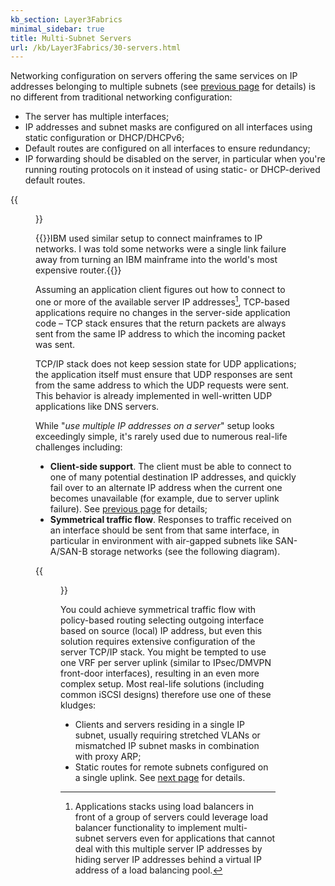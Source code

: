 ```yaml
---
kb_section: Layer3Fabrics
minimal_sidebar: true
title: Multi-Subnet Servers
url: /kb/Layer3Fabrics/30-servers.html
---
```

Networking configuration on servers offering the same services on IP addresses belonging to multiple subnets (see [previous page](20-apps.html) for details) is no different from traditional networking configuration:

* The server has multiple interfaces;
* IP addresses and subnet masks are configured on all interfaces using static configuration or DHCP/DHCPv6;
* Default routes are configured on all interfaces to ensure redundancy;
* IP forwarding should be disabled on the server, in particular when you're running routing protocols on it instead of using static- or DHCP-derived default routes.

{{<figure src="Redundant-Server-Connection.png" caption="Server setup with multiple independent IP interfaces">}}

{{<note note>}}IBM used similar setup to connect mainframes to IP networks. I was told some networks were a single link failure away from turning an IBM mainframe into the world's most expensive router.{{</note>}}

Assuming an application client figures out how to connect to one or more of the available server IP addresses[^1], TCP-based applications require no changes in the server-side application code – TCP stack ensures that the return packets are always sent from the same IP address to which the incoming packet was sent.

TCP/IP stack does not keep session state for UDP applications; the application itself must ensure that UDP responses are sent from the same address to which the UDP requests were sent. This behavior is already implemented in well-written UDP applications like DNS servers.

While "_use multiple IP addresses on a server_" setup looks exceedingly simple, it's rarely used due to numerous real-life challenges including:

* **Client-side support**. The client must be able to connect to one of many potential destination IP addresses, and quickly fail over to an alternate IP address when the current one becomes unavailable (for example, due to server uplink failure). See [previous page](20-apps.html) for details;
* **Symmetrical traffic flow**. Responses to traffic received on an interface should be sent from that same interface, in particular in environment with air-gapped subnets like SAN-A/SAN-B storage networks (see the following diagram).

{{<figure src="Redundant-App-Sessions.png" caption="Symmetrical traffic flow in air-gapped SAN-A/SAN-B networks">}}

You could achieve symmetrical traffic flow with policy-based routing selecting outgoing interface based on source (local) IP address, but even this solution requires extensive configuration of the server TCP/IP stack. You might be tempted to use one VRF per server uplink (similar to IPsec/DMVPN front-door interfaces), resulting in an even more complex setup. Most real-life solutions (including common iSCSI designs) therefore use one of these kludges:

* Clients and servers residing in a single IP subnet, usually requiring stretched VLANs or mismatched IP subnet masks in combination with proxy ARP;
* Static routes for remote subnets configured on a single uplink. See [next page](40-clients.html) for details.

[^1]: Applications stacks using load balancers in front of a group of servers could leverage load balancer functionality to implement multi-subnet servers even for applications that cannot deal with this multiple server IP addresses by hiding server IP addresses behind a virtual IP address of a load balancing pool.
